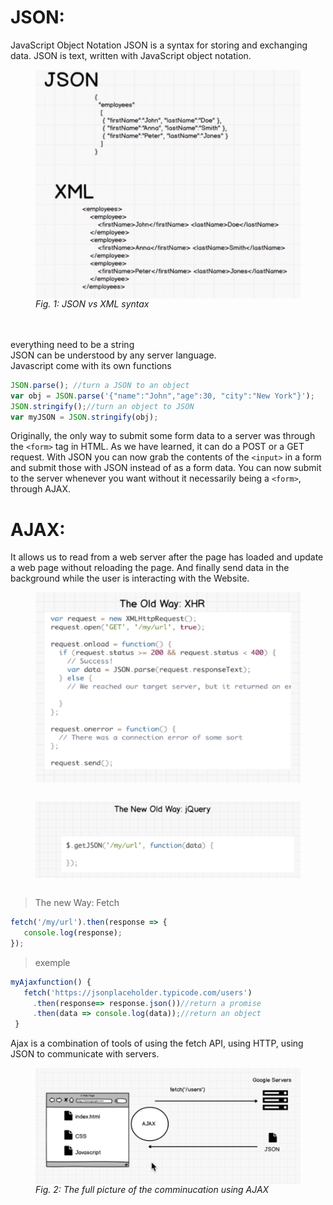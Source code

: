 # JSON:
JavaScript Object Notation
JSON is a syntax for storing and exchanging data.
JSON is text, written with JavaScript object notation.
<figure>
    <img src="../img/JSON.png" width="650" alt="JSON vs XML" align="center">
    <figcaption><em>Fig. 1: JSON vs XML syntax </em></figcaption>
    <br><br>
</figure>
everything need to be a string<br>
JSON can be understood by any server language.<br>
Javascript come with its own functions

```js
JSON.parse(); //turn a JSON to an object
var obj = JSON.parse('{"name":"John","age":30, "city":"New York"}');
JSON.stringify();//turn an object to JSON
var myJSON = JSON.stringify(obj);
```
Originally, the only way to submit some form data to a server was through the `<form>` tag in HTML. As we have learned, it can do a POST or a GET request. With JSON you can now grab the contents of the `<input>` in a form and submit those with JSON instead of as a form data. You can now submit to the server whenever you want without it necessarily being a `<form>`, through AJAX.
 # AJAX:
It allows us to read from a web server after the page has loaded and update a web page without reloading the page. And finally send data in the background while the user is interacting with the Website.
<figure>
    <img src="../img/XHR.png" width="650" alt="JSON vs XML" align="center">
    <br><br>
</figure>
<figure>
    <img src="../img/ajaxjquery.png" width="650" alt="JSON vs XML" align="center">
    <br><br>
</figure>

> The new Way: Fetch

 ```js
fetch('/my/url').then(response => {
    console.log(response);
});
```
> exemple
 ```js
myAjaxfunction() {
    fetch('https://jsonplaceholder.typicode.com/users')
      .then(response=> response.json())//return a promise
      .then(data => console.log(data));//return an object
  }
```
Ajax is a combination of tools of using the fetch API, using HTTP, using JSON to communicate with servers.
<figure>
    <img src="../img/ajaxp.png" width="650" alt="JSON vs XML" align="center">
    <figcaption><em>Fig. 2: The full picture of the comminucation using AJAX </em></figcaption>
    <br><br>
</figure>